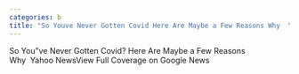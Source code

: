 ```yaml
---
categories: b
title: "So Youve Never Gotten Covid Here Are Maybe a Few Reasons Why  Yahoo News"
---
```

So You"ve Never Gotten Covid? Here Are Maybe a Few Reasons Why&nbsp;&nbsp;Yahoo NewsView Full Coverage on Google News